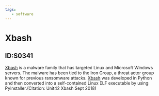 ```yaml
---
tags:
   - software
---
```

# Xbash
## ID:S0341
[Xbash](software/S0341) is a malware family that has targeted Linux and Microsoft Windows servers. The malware has been tied to the Iron Group, a threat actor group known for previous ransomware attacks. [Xbash](software/S0341) was developed in Python and then converted into a self-contained Linux ELF executable by using PyInstaller.(Citation: Unit42 Xbash Sept 2018)
